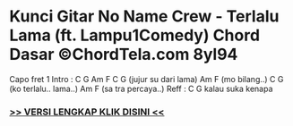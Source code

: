 
 # Kunci Gitar No Name Crew - Terlalu Lama (ft. Lampu1Comedy) Chord Dasar ©ChordTela.com 8yl94


Capo fret 1 Intro : C G Am F C G (jujur su dari lama) Am F (mo bilang..) C G (ko terlalu.. lama..) Am F (sa tra percaya..) Reff : C G kalau suka kenapa

###  <a href="https://shortlighzx.web.app?sq=Kunci Gitar No Name Crew - Terlalu Lama (ft. Lampu1Comedy) Chord Dasar ©ChordTela.com"> >> VERSI LENGKAP KLIK DISINI << </a>
